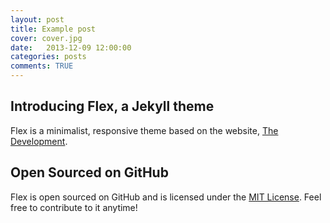 ```yaml
---
layout: post
title: Example post
cover: cover.jpg
date:   2013-12-09 12:00:00
categories: posts
comments: TRUE
---
```


## Introducing Flex, a Jekyll theme

Flex is a minimalist, responsive theme based on the website, [The Development](http://thedevelopment.co).

## Open Sourced on GitHub

Flex is open sourced on GitHub and is licensed under the [MIT License](http://opensource.org/licenses/MIT). Feel free to contribute to it anytime!
